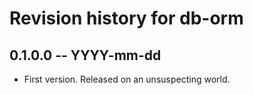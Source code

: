 # Revision history for db-orm

## 0.1.0.0 -- YYYY-mm-dd

* First version. Released on an unsuspecting world.

